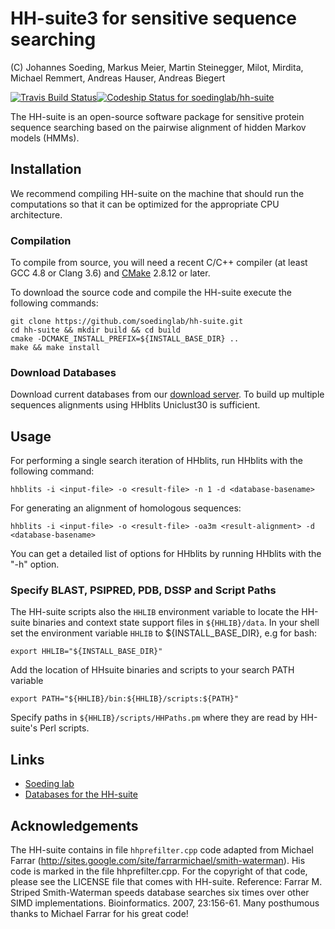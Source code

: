 # HH-suite3 for sensitive sequence searching

(C) Johannes Soeding, Markus Meier, Martin Steinegger, Milot, Mirdita, Michael Remmert, Andreas Hauser, Andreas Biegert

[![Travis Build Status](https://travis-ci.org/soedinglab/hh-suite.svg?branch=master)](https://travis-ci.org/soedinglab/hh-suite)[![Codeship Status for soedinglab/hh-suite](https://codeship.com/projects/0936c290-2248-0133-bcb4-52bb0fef976f/status?branch=master)](https://codeship.com/projects/96085)

The HH-suite is an open-source software package for sensitive protein sequence searching based on the pairwise alignment of hidden Markov models (HMMs).

## Installation
We recommend compiling HH-suite on the machine that should run the computations so that it can be optimized for the appropriate CPU architecture.

### Compilation
To compile from source, you will need a recent C/C++ compiler (at least GCC 4.8 or Clang 3.6) and [CMake](http://cmake.org/) 2.8.12 or later.

To download the source code and compile the HH-suite execute the following commands:
```
git clone https://github.com/soedinglab/hh-suite.git
cd hh-suite && mkdir build && cd build
cmake -DCMAKE_INSTALL_PREFIX=${INSTALL_BASE_DIR} ..
make && make install
```

### Download Databases
Download current databases from our [download server](http://wwwuser.gwdg.de/~compbiol/data/hhsuite/databases/hhsuite_dbs/).
To build up multiple sequences alignments using HHblits Uniclust30 is sufficient.

## Usage
For performing a single search iteration of HHblits, run HHblits with the following command:
```
hhblits -i <input-file> -o <result-file> -n 1 -d <database-basename>
```

For generating an alignment of homologous sequences:
```
hhblits -i <input-file> -o <result-file> -oa3m <result-alignment> -d <database-basename>
```

You can get a detailed list of options for HHblits by running HHblits with the "-h" option.

### Specify BLAST, PSIPRED, PDB, DSSP and Script Paths

The HH-suite scripts also the `HHLIB` environment variable to locate the HH-suite binaries and context state support files in `${HHLIB}/data`. In your shell set the environment variable `HHLIB` to ${INSTALL\_BASE\_DIR}, e.g for bash:

```
export HHLIB="${INSTALL_BASE_DIR}"
```

Add the location of HHsuite binaries and scripts to your search PATH variable
```
export PATH="${HHLIB}/bin:${HHLIB}/scripts:${PATH}"
```

Specify paths in `${HHLIB}/scripts/HHPaths.pm` where they are read by HH-suite's Perl scripts.

## Links

* [Soeding lab](http://www.mpibpc.mpg.de/soeding)
* [Databases for the HH-suite](http://wwwuser.gwdg.de/~compbiol/data/hhsuite/)

## Acknowledgements

The HH-suite contains in file `hhprefilter.cpp` code adapted from Michael
Farrar (http://sites.google.com/site/farrarmichael/smith-waterman).
His code is marked in the file hhprefilter.cpp. For the copyright of that
code, please see the LICENSE file that comes with HH-suite.
Reference: Farrar M. Striped Smith-Waterman speeds database searches six
times over other SIMD implementations. Bioinformatics. 2007, 23:156-61.
Many posthumous thanks to Michael Farrar for his great code!


